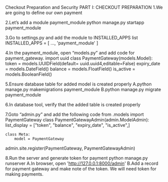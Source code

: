 Checkout Preparation and Security
PART I: CHECKOUT PREPARATION
1.We are going to define our own payment

2.Let’s add a module payment_module
python manage.py startapp payment_module

3.Go to settings.py and add the module to INSTALLED_APPS list
    INSTALLED_APPS = [ ...,
        'payment_module' ]

4.In the payment_module, open “models.py” and add code for payment_gateway.
import uuid
class PaymentGateway(models.Model):
    token = models.UUIDField(default= uuid.uuid4,editable=False)
    expiry_date = models.DateField()
    balance = models.FloatField()
    is_active = models.BooleanField()

5.Ensure database table for added model is created properly
A.python manage.py makemigrations payment_module
B.python manage.py migrate payment_module

6.In database tool, verify that the added table is created properly

7.Goto “admin.py” and add the following code
from .models import PaymentGateway
class PaymentGatewayAdmin(admin.ModelAdmin):
    list_display = ["token", "balance", "expiry_date", "is_active",]
    
    class Meta:
        model = PaymentGateway
admin.site.register(PaymentGateway, PaymentGatewayAdmin)

8.Run the server and generate token for payment
python manage.py runserver
A.In browser, open 'http://127.0.0.1:8000/admin'
B.Add a record for payment gateway and make note of the token. We will need token for making payments.